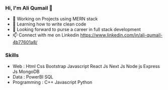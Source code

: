 ### Hi, I'm Ali Qumail 👋

- 🔭 Working on Projects using MERN stack
- 🌱 Learning how to write clean code    
- 💬 Looking forward to purse a career in full stack development 
- 📫 Connect with me on Linkedin https://www.linkedin.com/in/ali-qumail-4b77601a8/

### Skills 

 - Web  :    Html    Css    Bootstrap    Javascript    React Js    Next Js    Node js    Express Js MongoDB 
 - Data  :    PowerBI    SQL 
 - Programming  :    C++  Javascript    Python 

